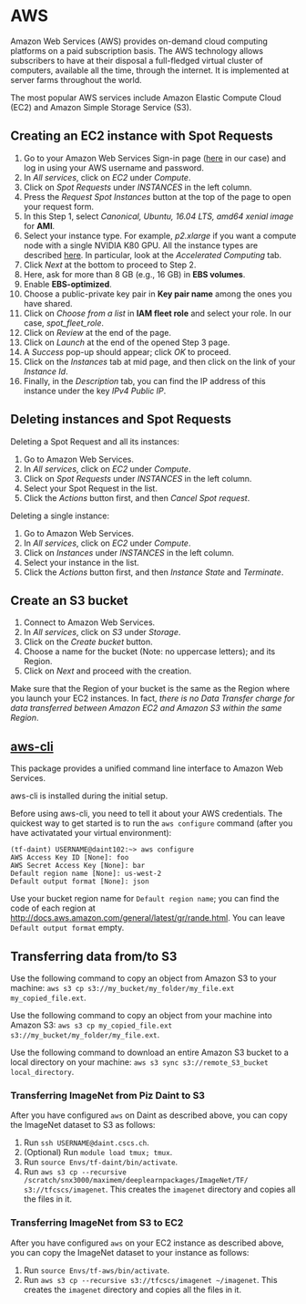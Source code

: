 # AWS

Amazon Web Services (AWS) provides on-demand cloud computing platforms on a paid subscription basis. The AWS technology allows subscribers to have at their disposal a full-fledged virtual cluster of computers, available all the time, through the internet. It is implemented at server farms throughout the world.

The most popular AWS services include Amazon Elastic Compute Cloud (EC2) and Amazon Simple Storage Service (S3).

## Creating an EC2 instance with Spot Requests

1. Go to your Amazon Web Services Sign-in page ([here](https://701314272525.signin.aws.amazon.com/console) in our case) and log in using your AWS username and password.
2. In *All services*, click on *EC2* under *Compute*.
3. Click on *Spot Requests* under *INSTANCES* in the left column.
4. Press the *Request Spot Instances* button at the top of the page to open your request form.
5. In this Step 1, select *Canonical, Ubuntu, 16.04 LTS, amd64 xenial image* for **AMI**.
6. Select your instance type. For example, *p2.xlarge* if you want a compute node with a single NVIDIA K80 GPU. 
All the instance types are described [here](https://aws.amazon.com/ec2/instance-types/). In particular, look at the *Accelerated Computing* tab.
7. Click *Next* at the bottom to proceed to Step 2.
8. Here, ask for more than 8 GB (e.g., 16 GB) in **EBS volumes**.
9. Enable **EBS-optimized**.
10. Choose a public-private key pair in **Key pair name** among the ones you have shared.
11. Click on *Choose from a list* in **IAM fleet role** and select your role. In our case, *spot_fleet_role*.
12. Click on *Review* at the end of the page.
13. Click on *Launch* at the end of the opened Step 3 page.
14. A *Success* pop-up should appear; click *OK* to proceed.
15. Click on the *Instances* tab at mid page, and then click on the link of your *Instance Id*.
16. Finally, in the *Description* tab, you can find the IP address of this instance under the key *IPv4 Public IP*.

## Deleting instances and Spot Requests

Deleting a Spot Request and all its instances:

1. Go to Amazon Web Services.
2. In *All services*, click on *EC2* under *Compute*.
3. Click on *Spot Requests* under *INSTANCES* in the left column.
4. Select your Spot Request in the list.
5. Click the *Actions* button first, and then *Cancel Spot request*.

Deleting a single instance:

1. Go to Amazon Web Services.
2. In *All services*, click on *EC2* under *Compute*.
3. Click on *Instances* under *INSTANCES* in the left column.
4. Select your instance in the list.
5. Click the *Actions* button first, and then *Instance State* and *Terminate*.

## Create an S3 bucket

1. Connect to Amazon Web Services.
2. In *All services*, click on *S3* under *Storage*.
3. Click on the *Create bucket* button.
4. Choose a name for the bucket (Note: no uppercase letters); and its Region.
5. Click on *Next* and proceed with the creation.

Make sure that the Region of your bucket is the same as the Region where you launch your EC2 instances. In fact, *there is no Data Transfer charge for data transferred between Amazon EC2 and Amazon S3 within the same Region*.

## [aws-cli](https://github.com/aws/aws-cli)

This package provides a unified command line interface to Amazon Web Services.

aws-cli is installed during the initial setup.

Before using aws-cli, you need to tell it about your AWS credentials. 
The quickest way to get started is to run the `aws configure` command (after you have activatated your virtual environment):
```
(tf-daint) USERNAME@daint102:~> aws configure
AWS Access Key ID [None]: foo
AWS Secret Access Key [None]: bar
Default region name [None]: us-west-2
Default output format [None]: json
```
Use your bucket region name for `Default region name`; you can find the code of each region at http://docs.aws.amazon.com/general/latest/gr/rande.html.
You can leave `Default output format` empty.

## Transferring data from/to S3

Use the following command to copy an object from Amazon S3 to your machine:
`aws s3 cp s3://my_bucket/my_folder/my_file.ext my_copied_file.ext`.

Use the following command to copy an object from your machine into Amazon S3:
`aws s3 cp my_copied_file.ext s3://my_bucket/my_folder/my_file.ext`.

Use the following command to download an entire Amazon S3 bucket to a local directory on your machine:
`aws s3 sync s3://remote_S3_bucket local_directory`.

### Transferring ImageNet from Piz Daint to S3
After you have configured `aws` on Daint as described above, you can copy the ImageNet dataset to S3 as follows:

1. Run `ssh USERNAME@daint.cscs.ch`.
2. (Optional) Run `module load tmux; tmux`.
3. Run `source Envs/tf-daint/bin/activate`.
4. Run `aws s3 cp --recursive /scratch/snx3000/maximem/deeplearnpackages/ImageNet/TF/ s3://tfcscs/imagenet`.
This creates the `imagenet` directory and copies all the files in it.

### Transferring ImageNet from S3 to EC2
After you have configured `aws` on your EC2 instance as described above, you can copy the ImageNet dataset to your instance as follows:

1. Run `source Envs/tf-aws/bin/activate`.
2. Run `aws s3 cp --recursive s3://tfcscs/imagenet ~/imagenet`.
This creates the `imagenet` directory and copies all the files in it.